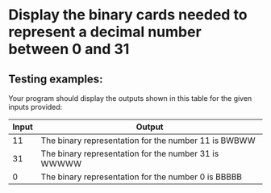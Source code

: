 # Display the binary cards needed to represent a decimal number between 0 and 31

## Testing examples:

Your program should display the outputs shown in this table for the given inputs provided:

| Input | Output                                               |
| ----- | ---------------------------------------------------- |
| 11    | The binary representation for the number 11 is BWBWW |
| 31    | The binary representation for the number 31 is WWWWW |
| 0     | The binary representation for the number 0 is BBBBB  |
